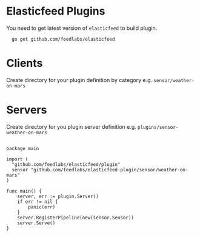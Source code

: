 Elasticfeed Plugins
===================

You need to get latest version of `elasticfeed` to build plugin.
```
  go get github.com/feedlabs/elasticfeed
```

# Clients
Create directory for your plugin definition by category e.g. `sensor/weather-on-mars`

# Servers
Create directory for you plugin server definition e.g. `plugins/sensor-weather-on-mars`
```golang

package main

import (
  "github.com/feedlabs/elasticfeed/plugin"
  sensor "github.com/feedlabs/elasticfeed-plugin/sensor/weather-on-mars"
)
  
func main() {
	server, err := plugin.Server()
	if err != nil {
		panic(err)
	}
	server.RegisterPipeline(new(sensor.Sensor))
	server.Serve()
}

```
